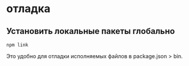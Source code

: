 # отладка

## Установить локальные пакеты глобально

`npm link`

Это удобно для отладки исполняемых файлов в package.json > bin.